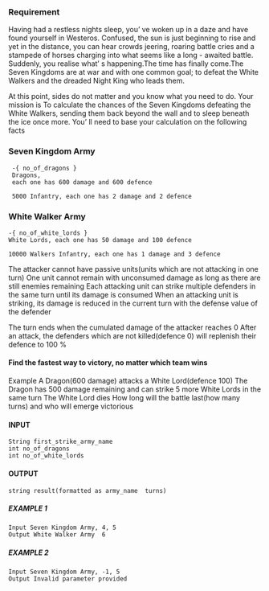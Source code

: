 
 ### Requirement
 Having had a restless nights sleep, you’ ve woken up in a daze and have found yourself in Westeros.
 Confused, the sun is just beginning to rise and yet in the distance, you can hear crowds jeering, roaring battle cries and a stampede of horses charging into what seems like a long - awaited battle.
 Suddenly, you realise what’ s happening.The time has
 finally come.The Seven Kingdoms are at war and with one common goal;
 to defeat the White Walkers and the dreaded Night King who leads them.

 At this point, sides do not matter and you know what you need to do.
 Your mission is To calculate the chances of the Seven Kingdoms defeating the White Walkers, sending them back beyond the wall and to sleep beneath the ice once more.
 You’ ll need to base your calculation on the following facts
   
   ### Seven Kingdom Army
````
 -{ no_of_dragons }
 Dragons,
 each one has 600 damage and 600 defence
   
 5000 Infantry, each one has 2 damage and 2 defence
````
   
 ### White Walker Army
 ````
 -{ no_of_white_lords }
 White Lords, each one has 50 damage and 100 defence
   
 10000 Walkers Infantry, each one has 1 damage and 3 defence
 ````

 The attacker cannot have passive units(units which are not attacking in one turn)
 One unit cannot remain with unconsumed damage as long as there are still enemies remaining
 Each attacking unit can strike multiple defenders in the same turn until its damage is consumed
 When an attacking unit is striking, its damage is reduced in the current turn with the defense value of the defender
 
 The turn ends when the cumulated damage of the attacker reaches 0
 After an attack, the defenders which are not killed(defence  0) will replenish their defence to 100 %
   
 #### Find the fastest way to victory, no matter which team wins
  
 Example A Dragon(600 damage) attacks a White Lord(defence 100)
 The Dragon has 500 damage remaining and can strike 5 more White Lords in the same turn
 The White Lord dies
 How long will the battle last(how many turns) and who will emerge victorious 
  
  #### INPUT
 ````
 String first_strike_army_name
 int no_of_dragons
 int no_of_white_lords
 ````
 #### OUTPUT
 ````
 string result(formatted as army_name  turns)
```` 

##### EXAMPLE 1
 ````
 Input Seven Kingdom Army, 4, 5
 Output White Walker Army  6
```` 

##### EXAMPLE 2
 ````
 Input Seven Kingdom Army, -1, 5
 Output Invalid parameter provided
 ````
